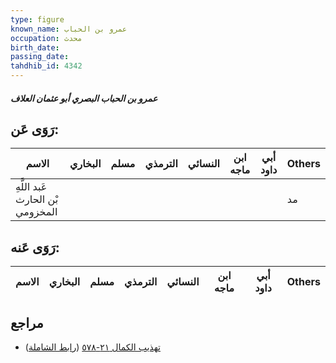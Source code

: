```yaml
---
type: figure
known_name: عمرو بن الحباب
occupation: محدث
birth_date:
passing_date:
tahdhib_id: 4342
---
```

##### عمرو بن الحباب البصري أبو عثمان العلاف

## رَوَى عَن:
| الاسم                            | البخاري | مسلم | الترمذي | النسائي | ابن ماجه | أبي داود | Others |
| -------------------------------- | ------- | ---- | ------- | ------- | -------- | -------- | ------ |
| عَبد اللَّهِ بْن الحارث المخزومي |         |      |         |         |          |          | مد     |
## رَوَى عَنه:
| الاسم | البخاري | مسلم | الترمذي | النسائي | ابن ماجه | أبي داود | Others |
| ----- | ------- | ---- | ------- | ------- | -------- | -------- | ------ |
## مراجع
- [تهذيب الكمال ٢١-٥٧٨](obsidian://open?vault=Tahdhib-al-Kamal&file=Figures/٤٣٤٢-عمرو%20بن%20الحباب%20البصري%20أبو%20عثمان%20العلاف) ([رابط الشاملة](https://shamela.ws/book/3722/11225))
